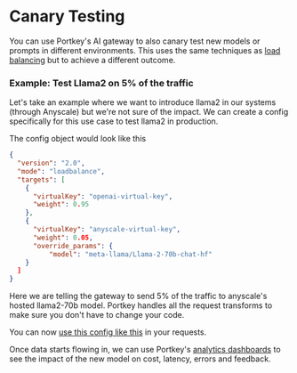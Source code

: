 # Canary Testing

You can use Portkey's AI gateway to also canary test new models or prompts in different environments. This uses the same techniques as [load balancing](load-balancing.md) but to achieve a different outcome.

### Example: Test Llama2 on 5% of the traffic

Let's take an example where we want to introduce llama2 in our systems (through Anyscale) but we're not sure of the impact. We can create a config specifically for this use case to test llama2 in production.

The config object would look like this

```json
{
  "version": "2.0",
  "mode": "loadbalance",
  "targets": [
    {
      "virtualKey": "openai-virtual-key",
      "weight": 0.95
    },
    {
      "virtualKey": "anyscale-virtual-key",
      "weight": 0.05,
      "override_params": {
          "model": "meta-llama/Llama-2-70b-chat-hf"
    }
  ]
}
```

Here we are telling the gateway to send 5% of the traffic to anyscale's hosted llama2-70b model. Portkey handles all the request transforms to make sure you don't have to change your code.

You can now [use this config like this](configs.md#using-configs) in your requests.

Once data starts flowing in, we can use Portkey's [analytics dashboards](../observability-modern-monitoring-for-llms/analytics.md) to see the impact of the new model on cost, latency, errors and feedback.
